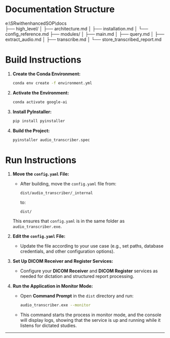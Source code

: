 # Documentation Structure

e:\SRwithenhancedSOP\docs\
├── high_level/
│   ├── architecture.md
│   ├── installation.md
│   └── config_reference.md
├── modules/
│   ├── main.md
│   ├── query.md
│   ├── extract_audio.md
│   ├── transcribe.md
│   └── store_transcribed_report.md

# Build Instructions

1. **Create the Conda Environment:**
   ```bash
   conda env create -f environment.yml
   ```
2. **Activate the Environment:**
   ```bash
   conda activate google-ai
   ```
3. **Install PyInstaller:**
   ```bash
   pip install pyinstaller
   ```
4. **Build the Project:**
   ```bash
   pyinstaller audio_transcriber.spec
   ```

# Run Instructions

1. **Move the `config.yaml` File:**
   - After building, move the `config.yaml` file from:
     ```
     dist/audio_transcriber/_internal
     ```
     to:
     ```
     dist/
     ```
   This ensures that `config.yaml` is in the same folder as `audio_transcriber.exe`.

2. **Edit the `config.yaml` File:**
   - Update the file according to your use case (e.g., set paths, database credentials, and other configuration options).

3. **Set Up DICOM Receiver and Register Services:**
   - Configure your **DICOM Receiver** and **DICOM Register** services as needed for dictation and structured report processing.

4. **Run the Application in Monitor Mode:**
   - Open **Command Prompt** in the `dist` directory and run:
     ```bash
     audio_transcriber.exe --monitor
     ```
   - This command starts the process in monitor mode, and the console will display logs, showing that the service is up and running while it listens for dictated studies.

--- 

